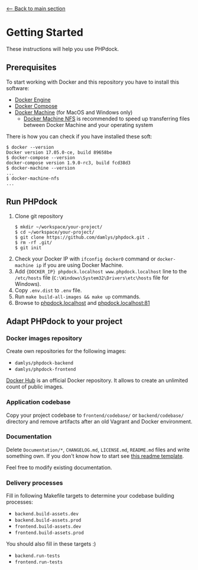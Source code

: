 [<-- Back to main section](../README.md)

# Getting Started

These instructions will help you use PHPdock.

## Prerequisites

To start working with Docker and this repository you have to install this software:

* [Docker Engine](https://docs.docker.com/engine/)
* [Docker Compose](https://docs.docker.com/compose/)
* [Docker Machine](https://docs.docker.com/machine/) (for MacOS and Windows only)
  * [Docker Machine NFS](https://github.com/adlogix/docker-machine-nfs) is recommended
    to speed up transferring files between Docker Machine and your operating system

There is how you can check if you have installed these soft:

```
$ docker --version
Docker version 17.05.0-ce, build 89658be
$ docker-compose --version
docker-compose version 1.9.0-rc3, build fcd38d3
$ docker-machine --version
...
$ docker-machine-nfs
...
```

## Run PHPdock

1. Clone git repository
    ```
    $ mkdir ~/workspace/your-project/
    $ cd ~/workspace/your-project/
    $ git clone https://github.com/damlys/phpdock.git .
    $ rm -rf .git/
    $ git init
    ```
1. Check your Docker IP with `ifconfig docker0` command
   or `docker-machine ip` if you are using Docker Machine.  
1. Add `{DOCKER_IP} phpdock.localhost www.phpdock.localhost` line to 
   the `/etc/hosts` file
   (`C:\Windows\System32\Drivers\etc\hosts` file for Windows).
1. Copy `.env.dist` to `.env` file.
1. Run `make build-all-images && make up` commands.
1. Browse to [phpdock.localhost](http://phpdock.localhost)
   and [phpdock.localhost:81](http://phpdock.localhost:81)

## Adapt PHPdock to your project

### Docker images repository  

Create own repositories for the following images: 

- `damlys/phpdock-backend`
- `damlys/phpdock-frontend`

[Docker Hub](https://hub.docker.com) is an official Docker repository. It allows
to create an unlimited count of public images.

### Application codebase

Copy your project codebase to `frontend/codebase/` or `backend/codebase/`
directory and remove artifacts after an old Vagrant and Docker environment.

### Documentation

Delete `Documentation/*`, `CHANGELOG.md`, `LICENSE.md`, `README.md` files 
and write something own. If you don't know how to start see 
[this readme template](https://gist.github.com/PurpleBooth/109311bb0361f32d87a2).

Feel free to modify existing documentation.

### Delivery processes

Fill in following Makefile targets to determine your codebase building processes:

- `backend.build-assets.dev`
- `backend.build-assets.prod`
- `frontend.build-assets.dev`
- `frontend.build-assets.prod`

You should also fill in these targets :)

- `backend.run-tests`
- `frontend.run-tests`
